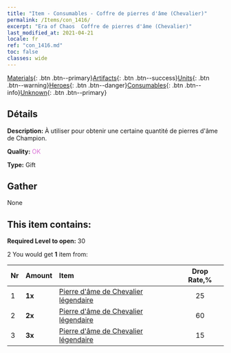 ```yaml
---
title: "Item - Consumables - Coffre de pierres d'âme (Chevalier)"
permalink: /Items/con_1416/
excerpt: "Era of Chaos  Coffre de pierres d'âme (Chevalier)"
last_modified_at: 2021-04-21
locale: fr
ref: "con_1416.md"
toc: false
classes: wide
---
```

 [Materials](/fr/Items/){: .btn .btn--primary}[Artifacts](/fr/Items/Artifacts/){: .btn .btn--success}[Units](/fr/Items/Units/){: .btn .btn--warning}[Heroes](/fr/Items/Heroes/){: .btn .btn--danger}[Consumables](/fr/Items/Consumables/){: .btn .btn--info}[Unknown](/fr/Items/Unknown/){: .btn .btn--primary}

## Détails
 **Description:** À utiliser pour obtenir une certaine quantité de pierres d'âme de Champion.

 **Quality:** <span style="color: #DA70D6">OK</span>

 **Type:** Gift

## Gather

  None

## This item contains:

 **Required Level to open:** 30

 2 You would get **1** item  from:

  | Nr | Amount |     Item    | Drop Rate,% |
  |:---|:-------|:------------|:---------:|
  | 1 |  **1x** | [Pierre d'âme de Chevalier légendaire](/fr/Items/unt_287/) | 25 | 
  | 2 |  **2x** | [Pierre d'âme de Chevalier légendaire](/fr/Items/unt_287/) | 60 | 
  | 3 |  **3x** | [Pierre d'âme de Chevalier légendaire](/fr/Items/unt_287/) | 15 | 
